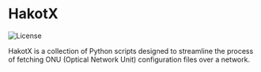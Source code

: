 # HakotX

![License](https://img.shields.io/badge/license-MIT-blue.svg)

HakotX is a collection of Python scripts designed to streamline the process of fetching ONU (Optical Network Unit) configuration files over a network.
